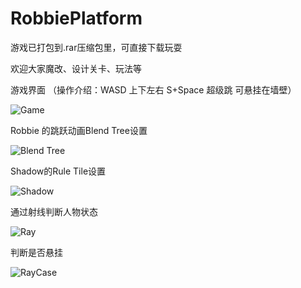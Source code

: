 # RobbiePlatform

游戏已打包到.rar压缩包里，可直接下载玩耍

欢迎大家魔改、设计关卡、玩法等



游戏界面  （操作介绍：WASD 上下左右  S+Space 超级跳  可悬挂在墙壁）

![Game](F:\github\RobbiePlatform\Images\Game.png)



Robbie 的跳跃动画Blend Tree设置

![Blend Tree](F:\github\RobbiePlatform\Images\BlendTree.png)

Shadow的Rule Tile设置

![Shadow](F:\github\RobbiePlatform\Images\Shadow.png)

通过射线判断人物状态

![Ray](F:\github\RobbiePlatform\Images\Ray.png)

判断是否悬挂

![RayCase](F:\github\RobbiePlatform\Images\RayCase.png)

